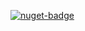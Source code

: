 [![nuget-badge](https://img.shields.io/badge/nuget-active-blue.svg)](https://www.nuget.org/packages/NequeoAwsStorage)
